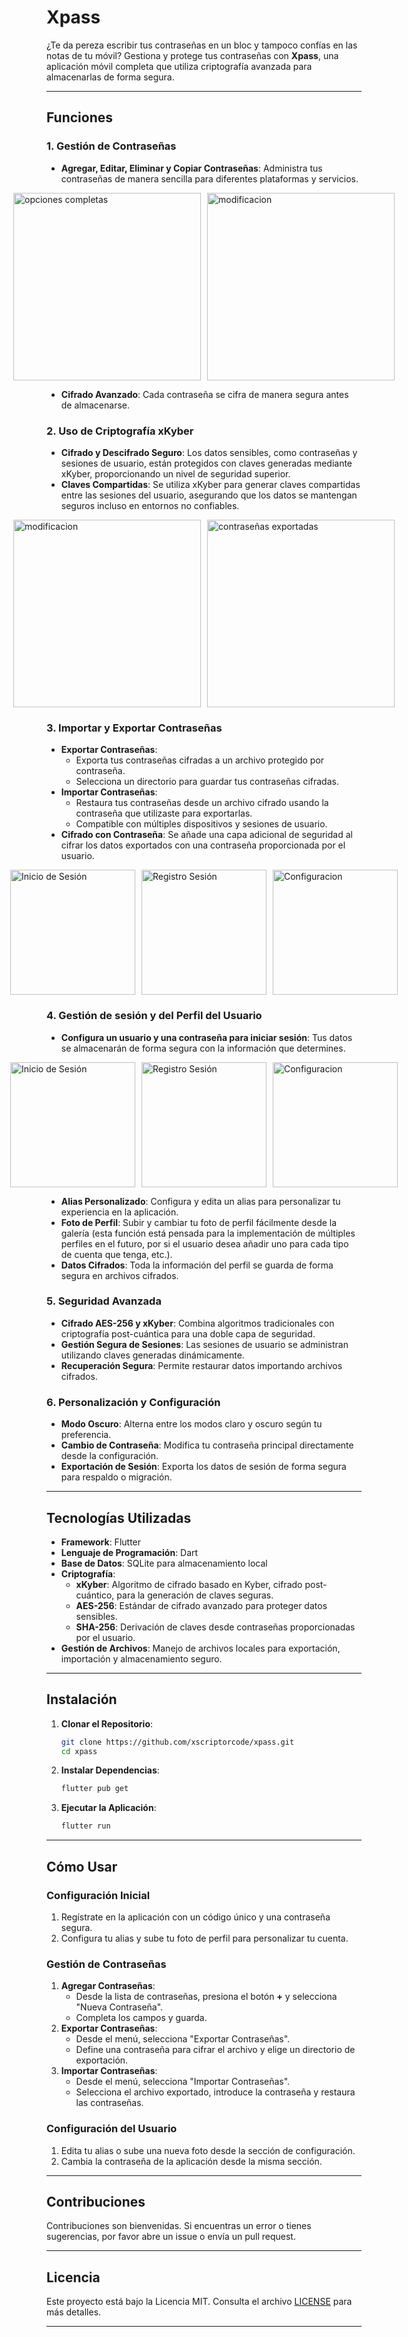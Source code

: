 # **Xpass**

¿Te da pereza escribir tus contraseñas en un bloc y tampoco confías en las notas de tu móvil? Gestiona y protege tus contraseñas con **Xpass**, una aplicación móvil completa que utiliza criptografía avanzada para almacenarlas de forma segura.

---

## **Funciones**

### **1. Gestión de Contraseñas**
- **Agregar, Editar, Eliminar y Copiar Contraseñas**: Administra tus contraseñas de manera sencilla para diferentes plataformas y servicios.
<div style="display: flex; justify-content: center; gap: 10px;">
    <img src="images/opciones.jpg" alt="opciones completas" width="300"/>
    <img src="images/mod.jpg" alt="modificacion" width="300"/>
</div>

- **Cifrado Avanzado**: Cada contraseña se cifra de manera segura antes de almacenarse.



### **2. Uso de Criptografía xKyber**
- **Cifrado y Descifrado Seguro**: Los datos sensibles, como contraseñas y sesiones de usuario, están protegidos con claves generadas mediante xKyber, proporcionando un nivel de seguridad superior.
- **Claves Compartidas**: Se utiliza xKyber para generar claves compartidas entre las sesiones del usuario, asegurando que los datos se mantengan seguros incluso en entornos no confiables.
<div style="display: flex; justify-content: center; gap: 10px;">
   <img src="images/export.jpg" alt="modificacion" width="300"/>
   <img src="images/criptografia.jpg" alt="contraseñas exportadas" width="300"/>
</div>

### **3. Importar y Exportar Contraseñas**
- **Exportar Contraseñas**:
  - Exporta tus contraseñas cifradas a un archivo protegido por contraseña.
  - Selecciona un directorio para guardar tus contraseñas cifradas.
- **Importar Contraseñas**:
  - Restaura tus contraseñas desde un archivo cifrado usando la contraseña que utilizaste para exportarlas.
  - Compatible con múltiples dispositivos y sesiones de usuario.
- **Cifrado con Contraseña**: Se añade una capa adicional de seguridad al cifrar los datos exportados con una contraseña proporcionada por el usuario.
<div style="display: flex; justify-content: center; gap: 10px;">
    <img src="images/export.jpg" alt="Inicio de Sesión" width="200"/>
    <img src="images/exportf.jpg" alt="Registro Sesión" width="200"/>
    <img src="images/import.jpg" alt="Configuracion" width="200"/>
</div>


### **4. Gestión de sesión y del Perfil del Usuario**
- **Configura un usuario y una contraseña para iniciar sesión**: Tus datos se almacenarán de forma segura con la información que determines.
<div style="display: flex; justify-content: center; gap: 10px;">
    <img src="images/inicio.jpg" alt="Inicio de Sesión" width="200"/>
    <img src="images/registro.jpg" alt="Registro Sesión" width="200"/>
    <img src="images/config.jpg" alt="Configuracion" width="200"/>
</div>

- **Alias Personalizado**: Configura y edita un alias para 
personalizar tu experiencia en la aplicación.
- **Foto de Perfil**: Subir y cambiar tu foto de perfil fácilmente desde la galería (esta función está pensada para la implementación de múltiples perfiles en el futuro, por si el usuario desea añadir uno para cada tipo de cuenta que tenga, etc.).
- **Datos Cifrados**: Toda la información del perfil se guarda de forma segura en archivos cifrados.

### **5. Seguridad Avanzada**
- **Cifrado AES-256 y xKyber**: Combina algoritmos tradicionales con criptografía post-cuántica para una doble capa de seguridad.
- **Gestión Segura de Sesiones**: Las sesiones de usuario se administran utilizando claves generadas dinámicamente.
- **Recuperación Segura**: Permite restaurar datos importando archivos cifrados.

### **6. Personalización y Configuración**
- **Modo Oscuro**: Alterna entre los modos claro y oscuro según tu preferencia.
- **Cambio de Contraseña**: Modifica tu contraseña principal directamente desde la configuración.
- **Exportación de Sesión**: Exporta los datos de sesión de forma segura para respaldo o migración.

---

## **Tecnologías Utilizadas**
- **Framework**: Flutter
- **Lenguaje de Programación**: Dart
- **Base de Datos**: SQLite para almacenamiento local
- **Criptografía**:
  - **xKyber**: Algoritmo de cifrado basado en Kyber, cifrado post-cuántico, para la generación de claves seguras.
  - **AES-256**: Estándar de cifrado avanzado para proteger datos sensibles.
  - **SHA-256**: Derivación de claves desde contraseñas proporcionadas por el usuario.
- **Gestión de Archivos**: Manejo de archivos locales para exportación, importación y almacenamiento seguro.

---

## **Instalación**
1. **Clonar el Repositorio**:
   ```bash
   git clone https://github.com/xscriptorcode/xpass.git
   cd xpass
   ```

2. **Instalar Dependencias**:
   ```bash
   flutter pub get
   ```

3. **Ejecutar la Aplicación**:
   ```bash
   flutter run
   ```

---

## **Cómo Usar**

### **Configuración Inicial**
1. Regístrate en la aplicación con un código único y una contraseña segura.
2. Configura tu alias y sube tu foto de perfil para personalizar tu cuenta.

### **Gestión de Contraseñas**
1. **Agregar Contraseñas**:
   - Desde la lista de contraseñas, presiona el botón **+** y selecciona "Nueva Contraseña".
   - Completa los campos y guarda.
2. **Exportar Contraseñas**:
   - Desde el menú, selecciona "Exportar Contraseñas".
   - Define una contraseña para cifrar el archivo y elige un directorio de exportación.
3. **Importar Contraseñas**:
   - Desde el menú, selecciona "Importar Contraseñas".
   - Selecciona el archivo exportado, introduce la contraseña y restaura las contraseñas.

### **Configuración del Usuario**
1. Edita tu alias o sube una nueva foto desde la sección de configuración.
2. Cambia la contraseña de la aplicación desde la misma sección.

---

## **Contribuciones**
Contribuciones son bienvenidas. Si encuentras un error o tienes sugerencias, por favor abre un issue o envía un pull request.

---

## **Licencia**
Este proyecto está bajo la Licencia MIT. Consulta el archivo [LICENSE](LICENSE) para más detalles.

---
